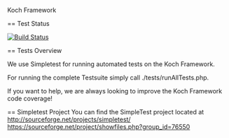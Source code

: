 Koch Framework

== Test Status

[![Build Status](https://secure.travis-ci.org/KSST/KF.png)](http://travis-ci.org/KSST/KF)

== Tests Overview

We use Simpletest for running automated tests on the Koch Framework.

For running the complete Testsuite simply call ./tests/runAllTests.php.

If you want to help, we are always looking to improve the Koch Framework code coverage!

== Simpletest Project
You can find the SimpleTest project located at
http://sourceforge.net/projects/simpletest/
https://sourceforge.net/project/showfiles.php?group_id=76550
